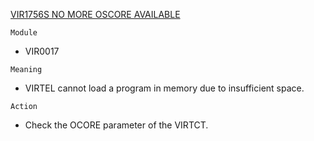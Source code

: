 [VIR1756S NO MORE OSCORE AVAILABLE](https://virtel.readthedocs.io/en/latest/manuals/virtel/Virtel459MG/messages.html?highlight=VIR1756S#VIR1756S)

`Module`
- VIR0017

`Meaning`
- VIRTEL cannot load a program in memory due to insufficient space.

`Action`
- Check the OCORE parameter of the VIRTCT.
